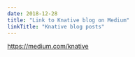 ```yaml
---
date: 2018-12-28
title: "Link to Knative blog on Medium"
linkTitle: "Knative blog posts"
---
```


https://medium.com/knative


